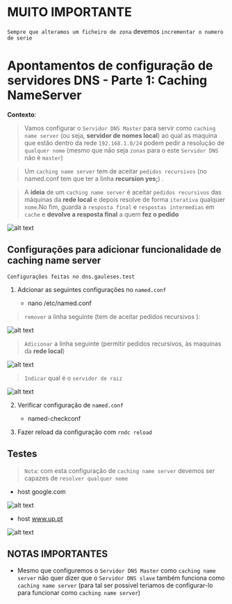 # MUITO IMPORTANTE

```Sempre que alteramos um ficheiro de zona``` devemos ```incrementar o numero de serie```


# Apontamentos  de configuração de servidores DNS - Parte 1: Caching NameServer

**Contexto**:

> Vamos configurar o ```Servidor DNS Master``` para servir como ```caching name server``` (ou seja, **servidor de nomes local**) ao qual as maquina que estão dentro da rede ```192.168.1.0/24``` podem pedir a resolução de ```qualquer nome``` (mesmo que não seja ```zonas``` para o este ```Servidor DNS``` não é ```master```)

> Um ```caching name server``` tem de aceitar ```pedidos recursivos``` (no named.conf tem que ter a linha **recursion yes;**) .

> A **ideia** de um ```caching name server``` é aceitar ```pedidos recursivos``` das máquinas da **rede local** e depois resolve de forma ```iterativa``` qualquer ```nome```.No fim, guarda a ```resposta final``` e ```respostas intermedias``` em ```cache``` e **devolve a resposta final** a quem **fez o pedido**


![alt text](img/image.png)


## Configurações para adicionar funcionalidade de caching name server

```Configurações feitas no dns.gauleses.test```

1. Adcionar as seguintes configurações no ```named.conf```

    + nano /etc/named.conf

> ```remover``` a linha seguinte (tem de aceitar pedidos recursivos ):

![alt text](img/image-1.png)

> ```Adicionar``` a linha seguinte (permitir pedidos recursivos, às maquinas da **rede local**)

![alt text](img/image-2.png)

> ```Indicar``` qual é o ```servidor de raiz```

![alt text](img/image-3.png)


2. Verificar configuração de ```named.conf```

    + named-checkconf

3. Fazer reload da configuração com ```rndc reload```


## Testes 

>```Nota```: com esta configuração de ```caching name server``` devemos ser capazes de ```resolver qualquer nome```

+ host google.com

![alt text](img/image-4.png)

+ host www.up.pt

![alt text](img/image-5.png)


## NOTAS IMPORTANTES


+ Mesmo que configuremos o ```Servidor DNS Master``` como ```caching name server``` não quer dizer que o ```Servidor DNS slave``` também funciona como ```caching name server``` (para tal ser possivel teriamos de configurar-lo para funcionar como ```caching name server```)